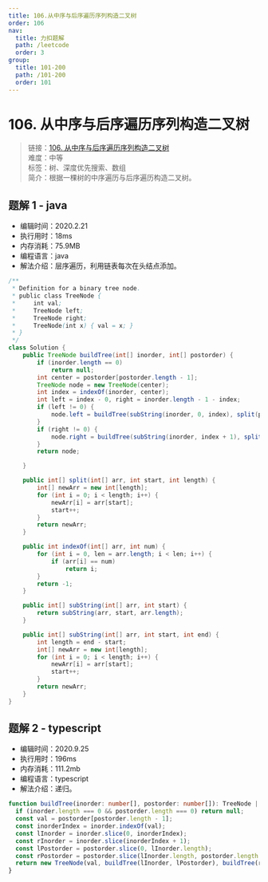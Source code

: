 ```yaml
---
title: 106.从中序与后序遍历序列构造二叉树
order: 106
nav:
  title: 力扣题解
  path: /leetcode
  order: 3
group:
  title: 101-200
  path: /101-200
  order: 101
---
```


# 106. 从中序与后序遍历序列构造二叉树

> 链接：[106. 从中序与后序遍历序列构造二叉树](https://leetcode-cn.com/problems/construct-binary-tree-from-inorder-and-postorder-traversal/)  
> 难度：中等  
> 标签：树、深度优先搜索、数组  
> 简介：根据一棵树的中序遍历与后序遍历构造二叉树。

## 题解 1 - java

- 编辑时间：2020.2.21
- 执行用时：18ms
- 内存消耗：75.9MB
- 编程语言：java
- 解法介绍：层序遍历，利用链表每次在头结点添加。

```java
/**
 * Definition for a binary tree node.
 * public class TreeNode {
 *     int val;
 *     TreeNode left;
 *     TreeNode right;
 *     TreeNode(int x) { val = x; }
 * }
 */
class Solution {
    public TreeNode buildTree(int[] inorder, int[] postorder) {
		if (inorder.length == 0)
			return null;
		int center = postorder[postorder.length - 1];
		TreeNode node = new TreeNode(center);
		int index = indexOf(inorder, center);
		int left = index - 0, right = inorder.length - 1 - index;
		if (left != 0) {
			node.left = buildTree(subString(inorder, 0, index), split(postorder, 0, left));
		}
		if (right != 0) {
			node.right = buildTree(subString(inorder, index + 1), split(postorder, 0 + left, right));
		}
		return node;

	}

	public int[] split(int[] arr, int start, int length) {
		int[] newArr = new int[length];
		for (int i = 0; i < length; i++) {
			newArr[i] = arr[start];
			start++;
		}
		return newArr;
	}

	public int indexOf(int[] arr, int num) {
		for (int i = 0, len = arr.length; i < len; i++) {
			if (arr[i] == num)
				return i;
		}
		return -1;
	}

	public int[] subString(int[] arr, int start) {
		return subString(arr, start, arr.length);
	}

	public int[] subString(int[] arr, int start, int end) {
		int length = end - start;
		int[] newArr = new int[length];
		for (int i = 0; i < length; i++) {
			newArr[i] = arr[start];
			start++;
		}
		return newArr;
	}
}
```

## 题解 2 - typescript

- 编辑时间：2020.9.25
- 执行用时：196ms
- 内存消耗：111.2mb
- 编程语言：typescript
- 解法介绍：递归。

```typescript
function buildTree(inorder: number[], postorder: number[]): TreeNode | null {
  if (inorder.length === 0 && postorder.length === 0) return null;
  const val = postorder[postorder.length - 1];
  const inorderIndex = inorder.indexOf(val);
  const lInorder = inorder.slice(0, inorderIndex);
  const rInorder = inorder.slice(inorderIndex + 1);
  const lPostorder = postorder.slice(0, lInorder.length);
  const rPostorder = postorder.slice(lInorder.length, postorder.length - 1);
  return new TreeNode(val, buildTree(lInorder, lPostorder), buildTree(rInorder, rPostorder));
}
```
